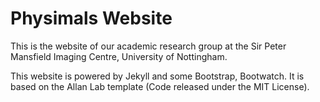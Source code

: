 # Physimals Website

This is the website of our academic research group at the Sir Peter Mansfield Imaging Centre, University of Nottingham.

This website is powered by Jekyll and some Bootstrap, Bootwatch. It is based on the Allan Lab template (Code released under the MIT License).
